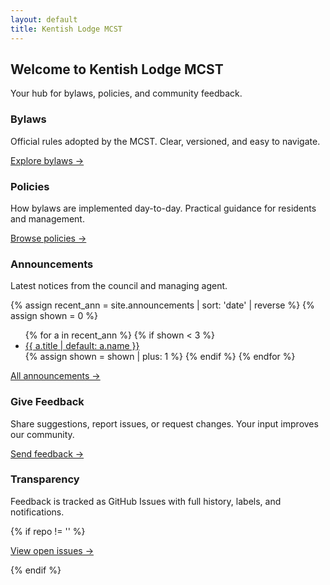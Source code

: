 ```yaml
---
layout: default
title: Kentish Lodge MCST
---
```


<section class="hero">
  <div class="container">
    <h1>Welcome to Kentish Lodge MCST</h1>
    <p>Your hub for bylaws, policies, and community feedback.</p>
    <!--div class="actions">
      <a class="btn" href="{{ '/bylaws/' | relative_url }}">View Bylaws</a>
      <a class="btn" href="{{ '/policies/' | relative_url }}">Browse Policies</a>
      {% assign repo = site.github.repository_url | default: '' %}
      {% if repo != '' %}
      <a class="btn secondary" href="{{ '/feedback/' | relative_url }}">General Feedback</a>
      {% endif %}
    </div-->
  </div>
  
</section>

<div class="container">
  <div class="grid">
    <div class="card">
      <h3>Bylaws</h3>
      <p>Official rules adopted by the MCST. Clear, versioned, and easy to navigate.</p>
      <p><a href="{{ '/bylaws/' | relative_url }}">Explore bylaws →</a></p>
    </div>
    <div class="card">
      <h3>Policies</h3>
      <p>How bylaws are implemented day-to-day. Practical guidance for residents and management.</p>
      <p><a href="{{ '/policies/' | relative_url }}">Browse policies →</a></p>
    </div>
    <div class="card">
      <h3>Announcements</h3>
      <p>Latest notices from the council and managing agent.</p>
      {% assign recent_ann = site.announcements | sort: 'date' | reverse %}
      {% assign shown = 0 %}
      <ul>
        {% for a in recent_ann %}
          {% if shown < 3 %}
            <li><a href="{{ a.url | relative_url }}">{{ a.title | default: a.name }}</a></li>
            {% assign shown = shown | plus: 1 %}
          {% endif %}
        {% endfor %}
      </ul>
      <p><a href="{{ '/announcements/' | relative_url }}">All announcements →</a></p>
    </div>
    <div class="card">
      <h3>Give Feedback</h3>
      <p>Share suggestions, report issues, or request changes. Your input improves our community.</p>
      <p><a href="{{ '/feedback/' | relative_url }}">Send feedback →</a></p>
    </div>
    <div class="card">
      <h3>Transparency</h3>
      <p>Feedback is tracked as GitHub Issues with full history, labels, and notifications.</p>
      {% if repo != '' %}
      <p><a href="{{ repo }}/issues">View open issues →</a></p>
      {% endif %}
    </div>
  </div>
</div>
